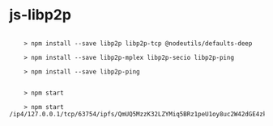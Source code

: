 # js-libp2p

``` dependencies

    > npm install --save libp2p libp2p-tcp @nodeutils/defaults-deep

    > npm install --save libp2p-mplex libp2p-secio libp2p-ping

    > npm install --save libp2p-ping

```

``` run ping

    > npm start

    > npm start /ip4/127.0.0.1/tcp/63754/ipfs/QmUQ5MzzK32LZYMiq5BRz1peU1oy8uc2W42dGE4zki5CuG

```